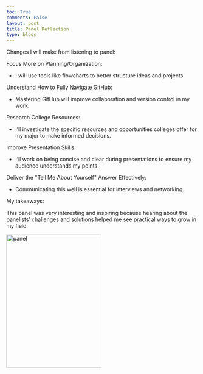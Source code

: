 ```yaml
---
toc: True
comments: False
layout: post
title: Panel Reflection
type: blogs
---
```

Changes I will make from listening to panel:

 Focus More on Planning/Organization:

- I will use tools like flowcharts to better structure ideas and projects.

 Understand How to Fully Navigate GitHub:

- Mastering GitHub will improve collaboration and version control in my work.

Research College Resources:

- I’ll investigate the specific resources and opportunities colleges offer for my major to make informed decisions.

 Improve Presentation Skills:

- I’ll work on being concise and clear during presentations to ensure my audience understands my points.

 Deliver the "Tell Me About Yourself" Answer Effectively:

- Communicating this well is essential for interviews and networking.

My takeaways:

This panel was very interesting and inspiring because hearing about the panelists’ challenges and solutions helped me see practical ways to grow in my field.

<img alt="panel" src="/rheaStudent/images/panel.png" width="250" height="350"> 